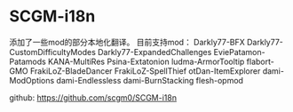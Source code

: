 # SCGM-i18n
添加了一些mod的部分本地化翻译。
目前支持mod：
Darkly77-BFX
Darkly77-CustomDifficultyModes
Darkly77-ExpandedChallenges
EviePatamon-Patamods
KANA-MultiRes
Psina-Extatonion
ludma-ArmorTooltip
flabort-GMO
FrakiLoZ-BladeDancer
FrakiLoZ-SpellThief
otDan-ItemExplorer
dami-ModOptions
dami-Endlessless
dami-BurnStacking
flesh-opmod

github: https://github.com/scgm0/SCGM-i18n
